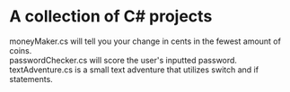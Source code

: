 # A collection of C# projects

moneyMaker.cs will tell you your change in cents in the fewest amount of coins.  
passwordChecker.cs will score the user's inputted password.  
textAdventure.cs is a small text adventure that utilizes switch and if statements.